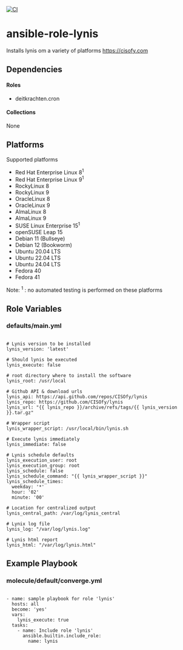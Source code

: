 [![CI](https://github.com/de-it-krachten/ansible-role-lynis/workflows/CI/badge.svg?event=push)](https://github.com/de-it-krachten/ansible-role-lynis/actions?query=workflow%3ACI)


# ansible-role-lynis

Installs lynis om a variety of platforms
https://cisofy.com 



## Dependencies

#### Roles
- deitkrachten.cron

#### Collections
None

## Platforms

Supported platforms

- Red Hat Enterprise Linux 8<sup>1</sup>
- Red Hat Enterprise Linux 9<sup>1</sup>
- RockyLinux 8
- RockyLinux 9
- OracleLinux 8
- OracleLinux 9
- AlmaLinux 8
- AlmaLinux 9
- SUSE Linux Enterprise 15<sup>1</sup>
- openSUSE Leap 15
- Debian 11 (Bullseye)
- Debian 12 (Bookworm)
- Ubuntu 20.04 LTS
- Ubuntu 22.04 LTS
- Ubuntu 24.04 LTS
- Fedora 40
- Fedora 41

Note:
<sup>1</sup> : no automated testing is performed on these platforms

## Role Variables
### defaults/main.yml
<pre><code>
# Lynis version to be installed
lynis_version: 'latest'

# Should lynis be executed
lynis_execute: false

# root directory where to install the software
lynis_root: /usr/local

# Github API & download urls
lynis_api: https://api.github.com/repos/CISOfy/lynis
lynis_repo: https://github.com/CISOfy/lynis
lynis_url: "{{ lynis_repo }}/archive/refs/tags/{{ lynis_version }}.tar.gz"

# Wrapper script
lynis_wrapper_script: /usr/local/bin/lynis.sh

# Execute lynis immediately
lynis_immediate: false

# Lynis schedule defaults
lynis_execution_user: root
lynis_execution_group: root
lynis_schedule: false
lynis_schedule_command: "{{ lynis_wrapper_script }}"
lynis_schedule_times:
  weekday: '*'
  hour: '02'
  minute: '00'

# Location for centralized output
lynis_central_path: /var/log/lynis_central

# Lynix log file
lynis_log: "/var/log/lynis.log"

# Lynis html report
lynis_html: "/var/log/lynis.html"
</pre></code>




## Example Playbook
### molecule/default/converge.yml
<pre><code>
- name: sample playbook for role 'lynis'
  hosts: all
  become: 'yes'
  vars:
    lynis_execute: true
  tasks:
    - name: Include role 'lynis'
      ansible.builtin.include_role:
        name: lynis
</pre></code>
